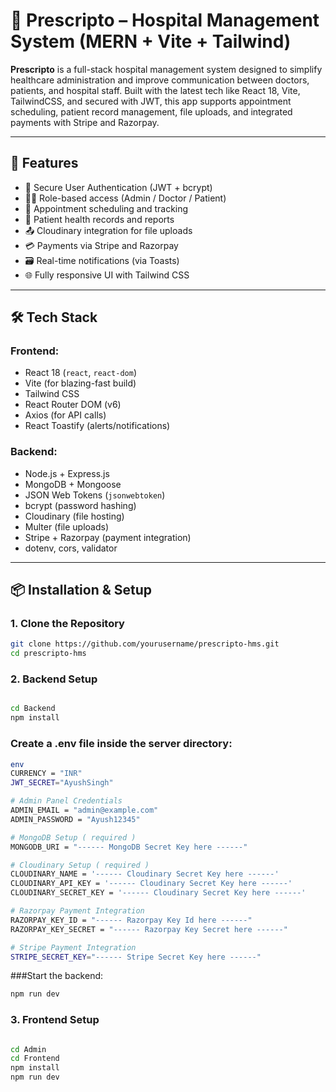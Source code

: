 # 🏥 Prescripto – Hospital Management System (MERN + Vite + Tailwind)

**Prescripto** is a full-stack hospital management system designed to simplify healthcare administration and improve communication between doctors, patients, and hospital staff. Built with the latest tech like React 18, Vite, TailwindCSS, and secured with JWT, this app supports appointment scheduling, patient record management, file uploads, and integrated payments with Stripe and Razorpay.

---

## 🚀 Features

- 🔐 Secure User Authentication (JWT + bcrypt)
- 👩‍⚕️ Role-based access (Admin / Doctor / Patient)
- 📅 Appointment scheduling and tracking
- 📂 Patient health records and reports
- 📤 Cloudinary integration for file uploads
- 💳 Payments via Stripe and Razorpay
- 🗃️ Real-time notifications (via Toasts)
- 🌐 Fully responsive UI with Tailwind CSS

---

## 🛠️ Tech Stack

### Frontend:
- React 18 (`react`, `react-dom`)
- Vite (for blazing-fast build)
- Tailwind CSS
- React Router DOM (v6)
- Axios (for API calls)
- React Toastify (alerts/notifications)

### Backend:
- Node.js + Express.js
- MongoDB + Mongoose
- JSON Web Tokens (`jsonwebtoken`)
- bcrypt (password hashing)
- Cloudinary (file hosting)
- Multer (file uploads)
- Stripe + Razorpay (payment integration)
- dotenv, cors, validator

---

## 📦 Installation & Setup

### 1. Clone the Repository
```bash
git clone https://github.com/yourusername/prescripto-hms.git
cd prescripto-hms
```

### 2. Backend Setup
```bash

cd Backend
npm install
```
### Create a .env file inside the server directory:
```bash
env
CURRENCY = "INR"
JWT_SECRET="AyushSingh"

# Admin Panel Credentials
ADMIN_EMAIL = "admin@example.com"
ADMIN_PASSWORD = "Ayush12345"

# MongoDB Setup ( required )
MONGODB_URI = "------ MongoDB Secret Key here ------"

# Cloudinary Setup ( required )
CLOUDINARY_NAME = '------ Cloudinary Secret Key here ------'
CLOUDINARY_API_KEY = '------ Cloudinary Secret Key here ------'
CLOUDINARY_SECRET_KEY = '------ Cloudinary Secret Key here ------'

# Razorpay Payment Integration
RAZORPAY_KEY_ID = "------ Razorpay Key Id here ------"
RAZORPAY_KEY_SECRET = "------ Razorpay Key Secret here ------"

# Stripe Payment Integration
STRIPE_SECRET_KEY="------ Stripe Secret Key here ------"

```
###Start the backend:
```bash
npm run dev
```
### 3. Frontend Setup
```bash

cd Admin
cd Frontend
npm install
npm run dev
```
